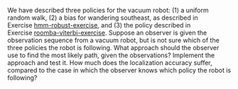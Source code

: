 

We have described three policies for the vacuum robot: (1) a uniform
random walk, (2) a bias for wandering southeast, as described in
Exercise <a href="#">hmm-robust-exercise</a>, and (3) the policy
described in Exercise <a href="#">roomba-viterbi-exercise</a>. Suppose
an observer is given the observation sequence from a vacuum robot, but
is not sure which of the three policies the robot is following. What
approach should the observer use to find the most likely path, given the
observations? Implement the approach and test it. How much does the
localization accuracy suffer, compared to the case in which the observer
knows which policy the robot is following?
